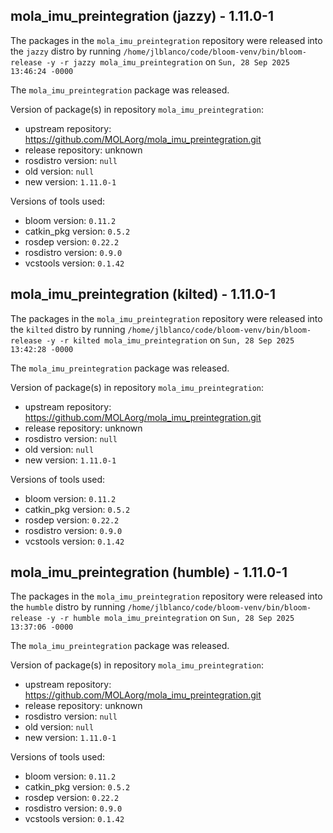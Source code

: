 ## mola_imu_preintegration (jazzy) - 1.11.0-1

The packages in the `mola_imu_preintegration` repository were released into the `jazzy` distro by running `/home/jlblanco/code/bloom-venv/bin/bloom-release -y -r jazzy mola_imu_preintegration` on `Sun, 28 Sep 2025 13:46:24 -0000`

The `mola_imu_preintegration` package was released.

Version of package(s) in repository `mola_imu_preintegration`:

- upstream repository: https://github.com/MOLAorg/mola_imu_preintegration.git
- release repository: unknown
- rosdistro version: `null`
- old version: `null`
- new version: `1.11.0-1`

Versions of tools used:

- bloom version: `0.11.2`
- catkin_pkg version: `0.5.2`
- rosdep version: `0.22.2`
- rosdistro version: `0.9.0`
- vcstools version: `0.1.42`


## mola_imu_preintegration (kilted) - 1.11.0-1

The packages in the `mola_imu_preintegration` repository were released into the `kilted` distro by running `/home/jlblanco/code/bloom-venv/bin/bloom-release -y -r kilted mola_imu_preintegration` on `Sun, 28 Sep 2025 13:42:28 -0000`

The `mola_imu_preintegration` package was released.

Version of package(s) in repository `mola_imu_preintegration`:

- upstream repository: https://github.com/MOLAorg/mola_imu_preintegration.git
- release repository: unknown
- rosdistro version: `null`
- old version: `null`
- new version: `1.11.0-1`

Versions of tools used:

- bloom version: `0.11.2`
- catkin_pkg version: `0.5.2`
- rosdep version: `0.22.2`
- rosdistro version: `0.9.0`
- vcstools version: `0.1.42`


## mola_imu_preintegration (humble) - 1.11.0-1

The packages in the `mola_imu_preintegration` repository were released into the `humble` distro by running `/home/jlblanco/code/bloom-venv/bin/bloom-release -y -r humble mola_imu_preintegration` on `Sun, 28 Sep 2025 13:37:06 -0000`

The `mola_imu_preintegration` package was released.

Version of package(s) in repository `mola_imu_preintegration`:

- upstream repository: https://github.com/MOLAorg/mola_imu_preintegration.git
- release repository: unknown
- rosdistro version: `null`
- old version: `null`
- new version: `1.11.0-1`

Versions of tools used:

- bloom version: `0.11.2`
- catkin_pkg version: `0.5.2`
- rosdep version: `0.22.2`
- rosdistro version: `0.9.0`
- vcstools version: `0.1.42`


